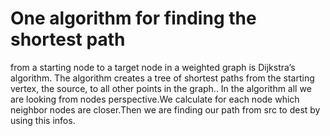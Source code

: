 # One algorithm for finding the shortest path 
from a starting node to a target node in a weighted graph
is Dijkstra’s algorithm. The algorithm creates a tree of shortest paths from the starting vertex, the
source, to all other points in the graph..
In the algorithm all we are looking from nodes perspective.We calculate for each node which
neighbor nodes are closer.Then we are finding our path from src to dest by using this infos.
